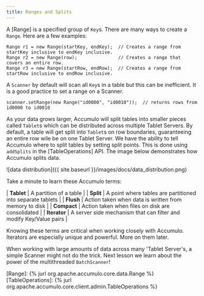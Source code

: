 ```yaml
---
title: Ranges and Splits
---
```


A [Range] is a specified group of `Key`s. There are many ways to create a `Range`.  Here are a few examples:

```commandline
Range r1 = new Range(startKey, endKey);  // Creates a range from startKey inclusive to endKey inclusive.
Range r2 = new Range(row);               // Creates a range that covers an entire row.
Range r3 = new Range(startRow, endRow);  // Creates a range from startRow inclusive to endRow inclusive.
```

A `Scanner` by default will scan all `Key`s in a table but this can be inefficient. It is a good practice to
set a range on a Scanner.

```commandline
scanner.setRange(new Range("id0000", "id0010"));  // returns rows from id0000 to id0010
```

As your data grows larger, Accumulo will split tables into smaller pieces called `Tablet`s which can
be distributed across multiple Tablet Servers. By default, a table will get split into `Tablet`s on
row boundaries, guaranteeing an entire row wile be on one Tablet Server.  We have the ability to
tell Accumulo where to split tables by setting split points. This is done using `addSplits` in the 
[TableOperations] API.  The image below demonstrates how Accumulo splits data.

![data distribution]({{ site.baseurl }}/images/docs/data_distribution.png)

Take a minute to learn these Accumulo terms:
<br/>

| **Tablet** | A partition of a table |
| **Split** | A point where tables are partitioned into separate tablets |
| **Flush** | Action taken when data is written from memory to disk |
| **Compact** | Action taken when files on disk are consolidated |
| **Iterator** | A server side mechanism that can filter and modify Key/Value pairs |

Knowing these terms are critical when working closely with Accumulo.  Iterators are especially unique 
and powerful.  More on them later.

When working with large amounts of data across many 'Tablet Server's, a simple Scanner might not do the trick. 
Next lesson we learn about the power of the multithreaded `BatchScanner`!

[Range]: {% jurl org.apache.accumulo.core.data.Range %}
[TableOperations]: {% jurl org.apache.accumulo.core.client.admin.TableOperations %}
